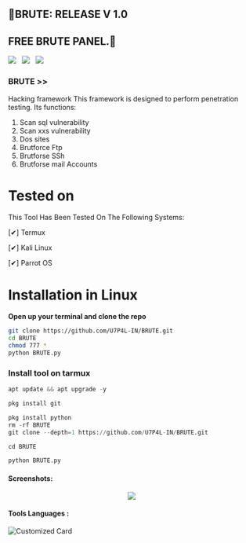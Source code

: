 <p align=center>
 
## 🚀BRUTE: RELEASE V 1.0
## FREE BRUTE PANEL.🚀

<p>
 <img src="https://img.shields.io/github/stars/U7P4L-IN/BRUTE?color=%23DF0067&style=for-the-badge"/> &nbsp;
 <img src="https://img.shields.io/github/forks/U7P4L-IN/BRUTE?color=%239999FF&style=for-the-badge"/> &nbsp;
 <img src="https://img.shields.io/github/license/U7P4L-IN/BRUTE?color=%23E8E8E8&style=for-the-badge"/> &nbsp;
 
</p>

### BRUTE >>
Hacking framework
This framework is designed to perform penetration testing.
Its functions:
1) Scan sql vulnerability
2) Scan xxs vulnerability
3) Dos sites
4) Brutforce Ftp
5) Brutforse SSh
6) Brutforse mail Accounts

# Tested on
This Tool Has Been Tested On The Following Systems:

[✔] Termux

[✔] Kali Linux

[✔] Parrot OS

# Installation in Linux
**Open up your terminal and clone the repo**
```bash
git clone https://github.com/U7P4L-IN/BRUTE.git
cd BRUTE
chmod 777 *
python BRUTE.py
```
### Install tool on tarmux
```python
apt update && apt upgrade -y

pkg install git

pkg install python
rm -rf BRUTE
git clone --depth=1 https://github.com/U7P4L-IN/BRUTE.git

cd BRUTE

python BRUTE.py
```


#### Screenshots:

<p align="center"><img src="https://github.com/U7P4L-IN/BRUTE/blob/main/image/Screenshot_2023-07-26-09-23-50-446_com.termux.jpg">

#### Tools Languages :

![Customized Card](https://github-readme-stats.vercel.app/api/pin?username=U7P4L-IN&repo=BRUTE&title_color=fff&icon_color=f9f9f9&text_color=9f9f9f&bg_color=151515)

